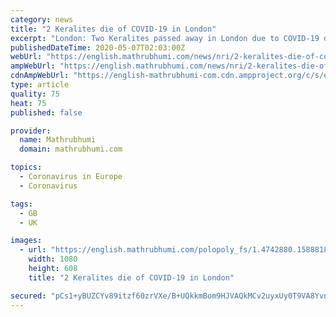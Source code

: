 ```yaml
---
category: news
title: "2 Keralites die of COVID-19 in London"
excerpt: "London: Two Keralites passed away in London due to COVID-19 disease. Kottayam native Dr. Biji Markkose Chirathalettu (54) and Koothattukulam native Sunny John (70) are the two Keralites who died in the city."
publishedDateTime: 2020-05-07T02:03:00Z
webUrl: "https://english.mathrubhumi.com/news/nri/2-keralites-die-of-covid-19-in-london-1.4742883"
ampWebUrl: "https://english.mathrubhumi.com/news/nri/2-keralites-die-of-covid-19-in-london-1.4742883"
cdnAmpWebUrl: "https://english-mathrubhumi-com.cdn.ampproject.org/c/s/english.mathrubhumi.com/news/nri/2-keralites-die-of-covid-19-in-london-1.4742883"
type: article
quality: 75
heat: 75
published: false

provider:
  name: Mathrubhumi
  domain: mathrubhumi.com

topics:
  - Coronavirus in Europe
  - Coronavirus

tags:
  - GB
  - UK

images:
  - url: "https://english.mathrubhumi.com/polopoly_fs/1.4742880.1588818734!/image/image.jpg_gen/derivatives/landscape_1080_600/image.jpg"
    width: 1080
    height: 608
    title: "2 Keralites die of COVID-19 in London"

secured: "pCs1+yBUZCYv89itzf60zrVXe/B+UQkkmBom9HJVAQkMCv2uyxUy0T9VA8Yvn6WHgffxzsjvGwKdCWwhduqCyuyCxNXMRvWqWoRVZTPVW7UCz2YRIlxhOXjPIy6T80TMRM28XwDfEpHeLVM9m4u4Lt1ybklAOVVNn/kmrIu8k2dCOH+YJ1CUfd0IxMja1qixDmSmvCI3ePbfkrDN5s0ddo3rj4PBAVPYTK8TsFONzT6E5JnEyq6QeuKxfd4Wu1RBDXy9AZ5fAyl/p7FL+x4GuObg8NgtGC7CNmb1hkkAmdPUWiS0LXMQ5LtB8wr4+jOu;PNj9qs3UV6wvPYgRs2lldA=="
---
```


